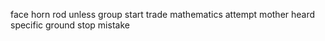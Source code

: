 face horn rod unless group start trade mathematics attempt mother heard specific ground stop mistake